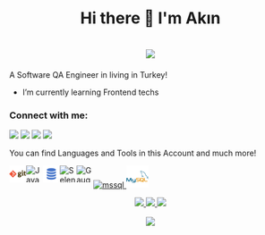 ﻿[Instagram]:https://www.instagram.com/akinkazar/
[Linkedin]:https://www.linkedin.com/in/ak%C4%B1n-kazar-362422207/
[Twitter]:https://twitter.com/Akinkazar
[Hackerrank]:https://www.hackerrank.com/akinkazar9?hr_r=1
<h1 align="center"> Hi there 👋 I'm Akın <h1>

<h3 align="center"><img src="https://media.giphy.com/media/RbDKaczqWovIugyJmW/giphy.gif" width="500"></h3>

A Software QA Engineer in living in Turkey!

* I’m currently learning Frontend techs

### Connect with me:

[<img src = "https://img.shields.io/badge/Instagram-E4405F?style=for-the-badge&logo=instagram&logoColor=white" />][Instagram]
[<img src = "https://img.shields.io/badge/LinkedIn-0077B5?style=for-the-badge&logo=linkedin&logoColor=white" />][Linkedin]
[<img src = "https://img.shields.io/badge/Twitter-1DA1F2?style=for-the-badge&logo=twitter&logoColor=white" />][Twitter]
[<img src = "https://img.shields.io/badge/-Hackerrank-2EC866?style=for-the-badge&logo=HackerRank&logoColor=white" />][Hackerrank]


You can find Languages and Tools in this Account and much more!

<img align="left" alt="Git" width="30px" height="30" target =_blank src="https://raw.githubusercontent.com/github/explore/80688e429a7d4ef2fca1e82350fe8e3517d3494d/topics/git/git.png" />
<img align="left" alt="Java" width="30px" height="30" src="https://upload.wikimedia.org/wikipedia/tr/2/2e/Java_Logo.svg" />
<img align="left" alt="SQL" width="30px" height="30" src="https://raw.githubusercontent.com/github/explore/80688e429a7d4ef2fca1e82350fe8e3517d3494d/topics/sql/sql.png" />
 <a href="https://www.microsoft.com/en-us/sql-server" target="_blank" rel="noreferrer"> <img src="https://www.svgrepo.com/show/303229/microsoft-sql-server-logo.svg" alt="mssql" width="40" height="40"/> </a> <a href="https://www.mysql.com/" target="_blank" rel="noreferrer"> <img src="https://raw.githubusercontent.com/devicons/devicon/master/icons/mysql/mysql-original-wordmark.svg" alt="mysql" width="40" height="40"/>

<img align="left" alt="Selenium" width="30px" height="30" src="https://upload.wikimedia.org/wikipedia/commons/d/d5/Selenium_Logo.png" />
<img align="left" alt="Gauge" width="30px" height="30" src="https://amitsarkar.tech/assets/images/svg-b&w/gauge.svg" />
 
<p align="center">
<a href="https://github.com/AKINKAZAR">
<img height="150em" src="https://github-readme-stats.vercel.app/api?username=AKINKAZAR&show_icons=true&theme=react&include_all_commits=true&count_private=true"/> 
 <img height="110em" src="https://user-images.githubusercontent.com/74311713/129813126-5c620ff2-cc3b-47a2-b419-974708ceb5fe.png"/>
<img height="160em" src="https://github-readme-stats.vercel.app/api/top-langs/?username=AKINKAZAR&layout=compact&langs_count=16&theme=react"/>
 </div>
</p>
<p>
 <div align="center">
<img src="https://komarev.com/ghpvc/?username=AKINKAZAR&&style=flat-square" align="center" />
</div> </p>
 

<!--
**AKINKAZAR/AKINKAZAR** is a ✨ _special_ ✨ repository because its `README.md` (this file) appears on your GitHub profile.

Here are some ideas to get you started:

- 🔭 I’m currently working on ...
- 🌱 I’m currently learning ...
- 👯 I’m looking to collaborate on ...
- 🤔 I’m looking for help with ...
- 💬 Ask me about ...
- 📫 How to reach me: ...
- 😄 Pronouns: ...
- ⚡ Fun fact: ...
-->
